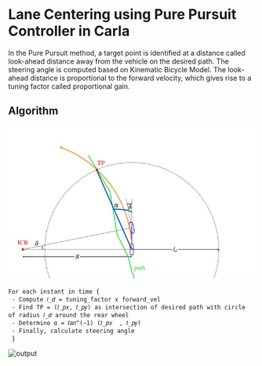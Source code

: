 # Lane Centering using Pure Pursuit Controller in Carla

In the Pure Pursuit method, a target point is identified at a distance called look-ahead distance away from the vehicle on the desired path. The steering angle is computed based on Kinematic Bicycle Model. The look-ahead distance is proportional to the forward velocity, which gives rise to a tuning factor called proportional gain.

## Algorithm

![fig](/img/picture.jpg)
```
For each instant in time {
 - Compute 𝑙_𝑑 = tuning_factor x forward_vel
 - Find TP = (𝑡_𝑝𝑥, 𝑡_𝑝𝑦) as intersection of desired path with circle of radius 𝑙_𝑑 around the rear wheel
 - Determine α = 𝑡𝑎𝑛^(−1) (𝑡_𝑝𝑥  , 𝑡_𝑝𝑦)
 - Finally, calculate steering angle  
 }
 ```
 
 ![output](/img/pure_pursuit_gif.gif)
